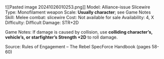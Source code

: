 ![[Pasted image 20241026010253.png]]
Model: Alliance-issue Slicewire
Type: Monofilament weapon
Scale: **Usually character**; see Game Notes
Skill: Melee combat: slicewire
Cost: Not available for sale
Availability: 4, X
Difficulty: Difficult
Damage: STR+2D

Game Notes: 
If damage is caused by collision, use **colliding character’s, vehicle’s, or starfighter’s Strength +2D** to roll damage.


Source: Rules of Engagement – The Rebel SpecForce Handbook (pages 58-60)
